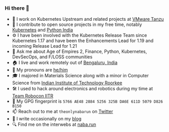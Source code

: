 ### Hi there 👋

- :telescope: I work on Kubernetes Upstream and related projects at [VMware Tanzu][vmware]
- :sunflower: I contribute to open source projects in my free time, notably [Kubernetes][kubernetes] and [Python India][pythonindia]
- :gear: I have been involved with the Kubernetes Release Team since Kubernetes 1.17 and have been the Enhancements Lead for 1.19 and incoming Release Lead for 1.21
- :speech_balloon: Ask me about Age of Empires 2, Finance, Python, Kubernetes, DevSecOps, and F/LOSS communities
- :house: I live and work remotely out of [Bengaluru, India][blr]
- :microphone: My pronouns are [he/him][pronoun]
- :mortar_board: I majored in Materials Science along with a minor in Computer Science from [Indian Institute of Technology Roorkee][iitr]
- :hammer_and_wrench: I used to hack around electronics and robotics during my time at [Team Robocon IITR][robocon]
- :closed_lock_with_key: My GPG fingerprint is `5766 AE48 2884 5256 325B DA6E 611D 5079 D826 B150`
- :mailbox: Reach out to me at `theonlynabarun` on [Twitter][twitter]
- :pencil: I write occasionally on my [blog][blog]
- :mag: Find me on the interwebs at [naba.run][landing]

<!--
# TODO
- Setup Page
- Talks Page
- Current work Page
-->

[robocon]: https://github.com/roboconiitr
[blog]: //blog.naba.run
[blr]: //en.wikipedia.org/wiki/Bangalore
[clarisights]: //clarisights.com
[vmware]: //tanzu.vmware.com
[iitr]: //iitr.ac.in
[kubernetes]: //kubernetes.io
[pronoun]: //pronoun.is/he
[python]: //python.org
[pythonindia]: //github.com/pythonindia
[twitter]: //twitter.com/theonlynabarun
[landing]: //naba.run
